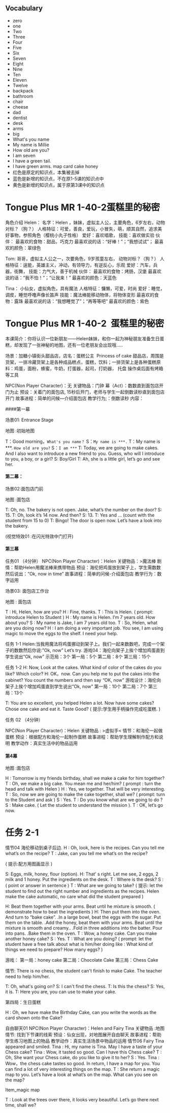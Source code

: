 ## Vocabulary
* zero
* one
* Two
* Three
* Four
* Five
* Six
* Seven
* Eight
* Nine
* Ten
* Eleven
* Twelve
* backpack
* bathroom
* chair
* cheese
* dad
* dentist
* desk
* arms
* big
* What's you name
* My name is Millie
* How old are you?
* I am seven
* I have a green tail.
* I have green arms.
map
card
cake
honey
* 红色是原定的知识点，本集被去掉
* 蓝色是新增的知识点，不在原1-5课的知识点中
* 黄色是新增的知识点，属于原第3课中的知识点


# Tongue Plus MR 1-40-2蛋糕里的秘密

角色介绍
Helen：
名字：Helen ，妹妹，虚拟主人公，主要角色，6岁左右，动物对标？（狗？）
人格特征：可爱，善良，爱玩，小冒失，萌，顺其自然，追求美好事物，参照角色（樱桃小丸子性格）
爱好：喜欢唱歌，
技能：喜欢做实验
伙伴：
最喜欢的食物：甜品，巧克力
最喜欢说的话：“好棒！”；“我想试试”；
最喜欢的颜色：翠绿色

Tom:
哥哥，虚拟主人公之一，次要角色，9岁孩童左右， 动物对标？（狗？）
人格特征：逞能，英雄主义，冲动，有领导力，有逆反心，乐观
爱好：汽车，兵器，街舞，
技能：力气大，善于机械
伙伴：
最喜欢的食物：烤肠，汉堡
最喜欢说的话：“我不怕！”；“让我来！”
最喜欢的颜色：天蓝色

Tina：
小仙女，虚拟角色，具有魔法
人格特征：慵懒，可爱，时尚
爱好：睡觉，调皮，睡觉呼噜声像长笛声
技能：魔法棒能移动物体，将物体变形
最喜欢的食物：露珠
最喜欢说的话：“我想睡觉了”；“再等等吧“
最喜欢的颜色：紫色




# Tongue Plus MR 1-40-2  蛋糕里的秘密

本课简介：你将认识一位新朋友——Helen妹妹，和你一起为神秘朋友准备生日蛋糕，却发现了一张神秘的地图，还有一位老朋友会出现哦…..

场景：加糖小镇街头甜品店，店名：蛋糕公主  Princess of cake
甜品店，周围是货架，一排冷藏货架上是各种成品糕点，蛋糕，饮料；一排货架上是各种蛋糕原料：鸡蛋，面粉，蜂蜜，牛奶，打蛋器，起司，打奶器， 托盘
操作桌后面有烤箱等工具


NPC(Non Player Character)：无
关键物品：门钟
幕（Act）：数数直到面包店开门为止
预设：关着门的面包店, 15秒后开门，老师与学生一起倒数读秒直到面包店开门
故事进程：简单的问候—介绍面包店
教学行为;：倒数读秒
内容：

####第一幕

场景01: Entrance Stage

地图 :初始地图

T：Good morning，`What's you name？`
S：`My name is ***.`
T：My name is ***. `How old are you?`
S：`I am ***`
T: Today, we are going to make cakes. And I also want to introduce a new friend to you. Guess, who will I introduce to you, a boy, or a girl?
S: Boy/Girl
T: Ah, she is a little girl, let’s go and see her.


#### 第二幕：

场景02:面包店门前

地图 :面包店

T: Oh, no. The bakery is not open. Jake, what’s the number on the door?
S: 15.
T: Oh, look it’s 14 now. And then?
S: 13.
T: Yes and ...
 (count with the student from 15 to 0)
T: Bingo! The door is open now. Let’s have a look into the bakery.

(视觉特效01 :在闪光特效中门打开)

#### 第三幕

任务01 （4分钟）
NPC(Non Player Character)：Helen
关键物品：>魔法棒
剧情：帮助Helen用魔法棒来携带物品
预设：海伦把鸡蛋放到架子上，学生需数数然后说出：“Ok, now in time”
故事进程：简单的问候-介绍面包店
教学行为：数字运用

场景03: 面包店工作台

地图 : 面包店

T : Hi, Helen, how are you?
H : Fine, thanks.
T : This is Helen. ( prompt: introduce Helen to Student )
H : My name is Helen. I’m 7 years old. How about you?
S : My name is Jake, I am 7 years old too.
T : So, Helen, what are you doing now?
H : I am doing a very important job. You see, I am using magic to move the eggs to the shelf. I need your help.


任务 1-1
Helen:当我用魔法将鸡蛋挪动到架子上。我们一起来数数吧，完成一个架子的数数然后你说:”Ok, now”
Let’s try.
游戏04：海伦向架子上挨个增加鸡蛋直到学生说出“Ok, now”
示范局：3个
第一局：5个
第二局：8个
第三局：15个

任务 1-2
H: Now, Look at the cakes. What kind of color of the cakes do you like? Which color?
H: OK，now. Can you help me to put the cakes into the cabinet? You count the numbers and then say “OK, now”
游戏设计：海伦向架子上挨个增加鸡蛋直到学生说出“Ok, now”
第一局：10个
第二局：7个
第三局：13个

T: You are so excellent, you helped Helen a lot. Now have some cakes? Chose one cake and eat it. Taste Good?
( 提示:学生用手柄操作完成吃蛋糕. )





任务 02 （4分钟）

NPC(Non Player Character)：Helen
关键物品 : >虚拟手<
情节：和海伦一起做蛋糕
预设：根据配方和海伦一起制作蛋糕
故事进程：帮助学生理解制作配方和说明
教学动作：真实生活中的物品运用

#### 第4幕

地图 :面包店

H : Tomorrow is my friends birthday, shall we make a cake for him together?
T : Oh, we make a big cake. You mean me and her/him? ( prompt : turn the head and talk with Helen )
H : Yes, we together. That will be very interesting.
T : So, now we are going to make the cake together, shall we? ( prompt: turn to the Student and ask )
S : Yes.
T : Do you know what are we going to do ?
S : Make cake. ( Let the student to understand the mission ).
T : OK, let’s go now.

任务 2-1
==============================
情节04
海伦移动到桌子后边.
H : Oh, look, here is the recipes. Can you tell me what’s on the recipe?
T : Jake, can you tell me what’s on the recipe?

( 提示:配方用图画显示 )

S: Eggs, milk, honey, flour (option).
H: That’ s right. Let me see, 2 eggs, 2 milk and 1 honey. Put the ingredients on the desk.
T : Where is the desk?
S : ( point or answer in sentence )
T : What are we going to take?
( 提示: let the student to find out the right number and ingredients as the recipes. Helen make the cake automatic, no care what did the student prepared )

H: Beat them together with your arms. Beat until he mixture is smooth. ( demonstrate how to beat the ingredients )
H: Then put them into the oven. And turn to “bake cake”.
.In a large bowl, beat the eggs with the sugar. Put them on the table.
.Add the honey, beat them with your arms. Beat until the mixture is smooth and creamy..
.Fold in three additions into the batter. Pour into pans.
.Bake them in the oven.
T : Wow, a honey cake. Can you make another honey cake?
S : Yes.
T : What are you doing? ( prompt: let the student have a free talk about what is him/her doing like :
What kind of things we need to prepare?
How many eggs? )

游戏：
第一局：honey cake
第二局：Chocolate Cake
第三局：Chess Cake

情节: There is no chess, the student can't finish to make Cake. The teacher need to help him/her.

T: Oh, what's going on?
S: I can't find the chess.
T: Is this the chess?
S: Yes, it is.
T: Here you are, you can use to make your cake.

第四局：生日蛋糕

H : Oh, we have make the Birthday Cake, can you write the words as the card shown onto the Cake?


自由聊天01
NPC(Non Player Character)：Helen and Fairy Tina 
关键物品 :地图
情节: 找到下节课的线索
预设：仙女出现，对地图展开自由聊天
故事进程：帮助学生练习地图上的物品
教学动作：真实生活场景中物品的运用
情节06
Fairy Tina appeared and smiled.
Tina : Hi, my name is Tina. May I have a taste of your Chess cake?
Tina : Wow, it tasted so good. Can I have this Chess cake?
T : Oh, She want your Chess cake, do you like to give it to her?
S : Yes.
Tina : Wow，the chess cake tastes so good. In return, I have a map for you. You can find a lot of very interesting things on the map.
T : She return a magic map to you. Let’s have a look at what’s on the map. What can you see on the map?

Item_magic map

T : Look at the trees over there, it looks very beautiful. Let’s go there next time, shall we?